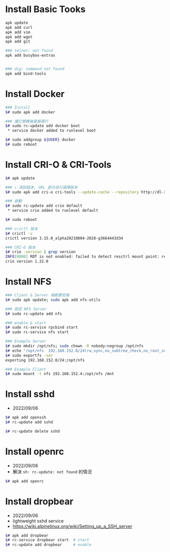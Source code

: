 # Install Basic Tooks

```sh
apk update
apk add curl
apk add vim
apk add wget
apk add git

### telnet: not found
apk add busybox-extras


### dig: command not found
apk add bind-tools
```

# Install Docker

```sh
### Install
$# sudo apk add docker

### 讓它開機後直接運行
$# sudo rc-update add docker boot
 * service docker added to runlevel boot

$# sudo addgroup ${USER} docker
$# sudo reboot
```

# Install CRI-O & CRI-Tools

```sh
$# apk update

### ↓ 測試版本, URL 部分自行選擇版本
$# sudo apk add cri-o cri-tools --update-cache --repository http://dl-3.alpinelinux.org/alpine/edge/testing/ --allow-untrusted

### 啟動
$# sudo rc-update add crio default
 * service crio added to runlevel default

$# sudo reboot

### crictl 版本
$# crictl -v
crictl version 3.15.0_alpha20210804-2028-g3664443d34

### CRI-O 版本
$# crio -version | grep version
INFO[0000] RDT is not enabled: failed to detect resctrl mount point: resctrl not found in /proc/mounts
crio version 1.22.0
```

# Install NFS

```sh
### Client & Server 端都要安裝
$# sudo apk update; sudo apk add nfs-utils

### 設定 NFS Server
$# sudo rc-update add nfs

### enable & start
$# sudo rc-service rpcbind start
$# sudo rc-service nfs start

### Example Server
$# sudo mkdir /opt/nfs; sudo chown -R nobody:nogroup /opt/nfs
$# echo "/opt/nfs  192.168.152.0/24(rw,sync,no_subtree_check,no_root_squash)" | sudo tee /etc/exports
$# sudo exportfs -var
exporting 192.168.152.0/24:/opt/nfs

### Example Client
$# sudo mount -t nfs 192.168.152.4:/opt/nfs /mnt
```

# Install sshd

- 2022/09/06

```sh
$# apk add openssh
$# rc-update add sshd

$# rc-update delete sshd
```

# Install openrc

- 2022/09/06
- 解決 `sh: rc-update: not found` 的情況

```sh
$# apk add openrc
```

# Install dropbear

- 2022/09/06
- lightweight sshd service
- https://wiki.alpinelinux.org/wiki/Setting_up_a_SSH_server

```sh
$# apk add dropbear
$# rc-service dropbear start  # start
$# rc-update add dropbear     # enable
```
